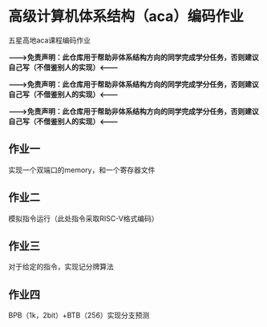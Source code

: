 # 高级计算机体系结构（aca）编码作业

五星高地aca课程编码作业

**--->免责声明：此仓库用于帮助非体系结构方向的同学完成学分任务，否则建议自己写（不借鉴别人的实现）<---**

**--->免责声明：此仓库用于帮助非体系结构方向的同学完成学分任务，否则建议自己写（不借鉴别人的实现）<---**

**--->免责声明：此仓库用于帮助非体系结构方向的同学完成学分任务，否则建议自己写（不借鉴别人的实现）<---**

## 作业一

实现一个双端口的memory，和一个寄存器文件

## 作业二

模拟指令运行（此处指令采取RISC-V格式编码）

## 作业三

对于给定的指令，实现记分牌算法

## 作业四

BPB（1k，2bit）+BTB（256）实现分支预测